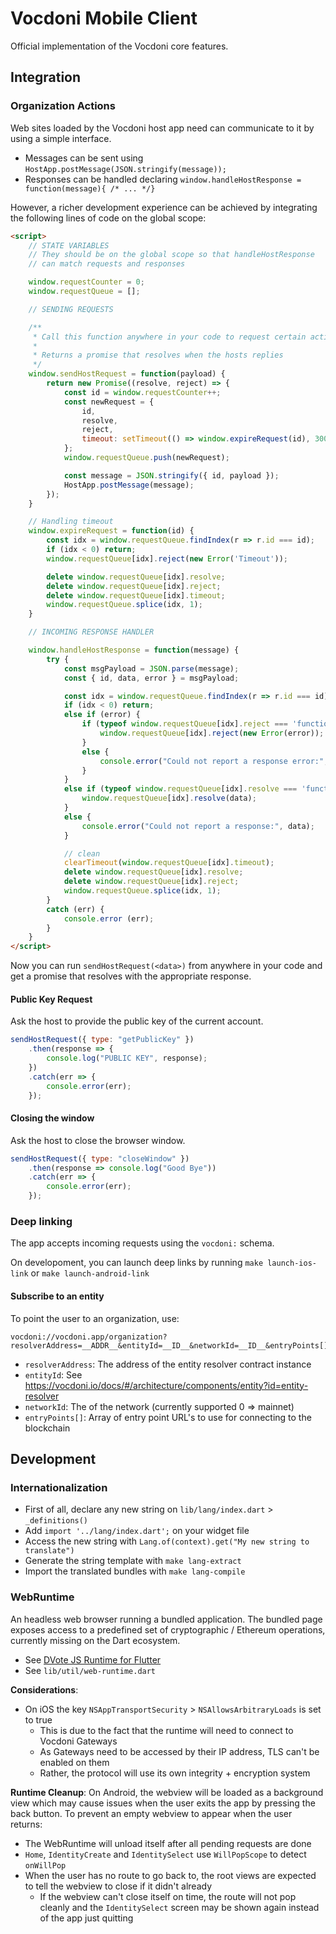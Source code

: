 # Vocdoni Mobile Client
Official implementation of the Vocdoni core features.

## Integration

### Organization Actions

Web sites loaded by the Vocdoni host app need can communicate to it by using a simple interface.

- Messages can be sent using `HostApp.postMessage(JSON.stringify(message));`
- Responses can be handled declaring `window.handleHostResponse = function(message){ /* ... */}`

However, a richer development experience can be achieved by integrating the following lines of code on the global scope:

```html
<script>
	// STATE VARIABLES
	// They should be on the global scope so that handleHostResponse
	// can match requests and responses

	window.requestCounter = 0;
	window.requestQueue = [];

	// SENDING REQUESTS

	/**
	 * Call this function anywhere in your code to request certain actions to the host
	 * 
	 * Returns a promise that resolves when the hosts replies
	 */
	window.sendHostRequest = function(payload) {
		return new Promise((resolve, reject) => {
			const id = window.requestCounter++;
			const newRequest = {
				id,
				resolve,
				reject,
				timeout: setTimeout(() => window.expireRequest(id), 30000)
			};
			window.requestQueue.push(newRequest);

			const message = JSON.stringify({ id, payload });
			HostApp.postMessage(message);
		});
	}

	// Handling timeout
	window.expireRequest = function(id) {
		const idx = window.requestQueue.findIndex(r => r.id === id);
		if (idx < 0) return;
		window.requestQueue[idx].reject(new Error('Timeout'));

		delete window.requestQueue[idx].resolve;
		delete window.requestQueue[idx].reject;
		delete window.requestQueue[idx].timeout;
		window.requestQueue.splice(idx, 1);
	}

	// INCOMING RESPONSE HANDLER

	window.handleHostResponse = function(message) {
		try {
			const msgPayload = JSON.parse(message);
			const { id, data, error } = msgPayload;

			const idx = window.requestQueue.findIndex(r => r.id === id);
			if (idx < 0) return;
			else if (error) {
				if (typeof window.requestQueue[idx].reject === 'function') {
					window.requestQueue[idx].reject(new Error(error));
				}
				else {
					console.error("Could not report a response error:", error);
				}
			}
			else if (typeof window.requestQueue[idx].resolve === 'function') {
				window.requestQueue[idx].resolve(data);
			}
			else {
				console.error("Could not report a response:", data);
			}

			// clean
			clearTimeout(window.requestQueue[idx].timeout);
			delete window.requestQueue[idx].resolve;
			delete window.requestQueue[idx].reject;
			window.requestQueue.splice(idx, 1);
		}
		catch (err) {
			console.error (err);
		}
	}
</script>
```

Now you can run `sendHostRequest(<data>)` from anywhere in your code and get a promise that resolves with the appropriate response.

#### Public Key Request

Ask the host to provide the public key of the current account.

```javascript
sendHostRequest({ type: "getPublicKey" })
	.then(response => {
		console.log("PUBLIC KEY", response);
	})
	.catch(err => {
		console.error(err);
	});
```

#### Closing the window

Ask the host to close the browser window.

```javascript
sendHostRequest({ type: "closeWindow" })
	.then(response => console.log("Good Bye"))
	.catch(err => {
		console.error(err);
	});
```

### Deep linking

The app accepts incoming requests using the `vocdoni:` schema. 

On developoment, you can launch deep links by running `make launch-ios-link` or `make launch-android-link`

#### Subscribe to an entity

To point the user to an organization, use:

```
vocdoni://vocdoni.app/organization?resolverAddress=__ADDR__&entityId=__ID__&networkId=__ID__&entryPoints[]=__URI_1__&entryPoints[]=__URI_2__
```

- `resolverAddress`: The address of the entity resolver contract instance
- `entityId`: See https://vocdoni.io/docs/#/architecture/components/entity?id=entity-resolver
- `networkId`: The of the network (currently supported 0 => mainnet)
- `entryPoints[]`: Array of entry point URL's to use for connecting to the blockchain

## Development

### Internationalization

- First of all, declare any new string on `lib/lang/index.dart` &gt; `_definitions()`
- Add `import '../lang/index.dart';` on your widget file
- Access the new string with `Lang.of(context).get("My new string to translate")`
- Generate the string template with `make lang-extract`
- Import the translated bundles with `make lang-compile`

### WebRuntime

An headless web browser running a bundled application. The bundled page exposes access to a predefined set of cryptographic / Ethereum operations, currently missing on the Dart ecosystem.

- See [DVote JS Runtime for Flutter](https://github.com/vocdoni/dvote-js-runtime-flutter)
- See `lib/util/web-runtime.dart`

**Considerations**:
- On iOS the key `NSAppTransportSecurity` > `NSAllowsArbitraryLoads` is set to true
  - This is due to the fact that the runtime will need to connect to Vocdoni Gateways
  - As Gateways need to be accessed by their IP address, TLS can't be enabled on them
  - Rather, the protocol will use its own integrity + encryption system

**Runtime Cleanup**:
On Android, the webview will be loaded as a background view which may cause issues when the user exits the app by pressing the back button. To prevent an empty webview to appear when the user returns:

- The WebRuntime will unload itself after all pending requests are done
- `Home`, `IdentityCreate` and `IdentitySelect` use `WillPopScope` to detect `onWillPop`
- When the user has no route to go back to, the root views are expected to tell the webview to close if it didn't already
  - If the webview can't close itself on time, the route will not pop cleanly and the `IdentitySelect` screen may be shown again instead of the app just quitting
